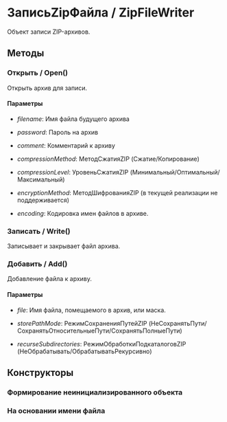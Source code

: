 
# ЗаписьZipФайла / ZipFileWriter

    
    
Объект записи ZIP-архивов.


  
  
## Методы
    
### Открыть / Open()
    
    
    
Открыть архив для записи.


  
  
#### Параметры

* *filename*: Имя файла будущего архива

* *password*: Пароль на архив

* *comment*: Комментарий к архиву

* *compressionMethod*: МетодСжатияZIP (Сжатие/Копирование)

* *compressionLevel*: УровеньСжатияZIP (Минимальный/Оптимальный/Максимальный)

* *encryptionMethod*: МетодШифрованияZIP (в текущей реализации не поддерживается)

* *encoding*: Кодировка имен файлов в архиве.

### Записать / Write()
    
    
    
Записывает и закрывает файл архива.


  
  
### Добавить / Add()
    
    
    
Добавление файла к архиву.


  
  
#### Параметры

* *file*: Имя файла, помещаемого в архив, или маска.

* *storePathMode*: РежимСохраненияПутейZIP (НеСохранятьПути/СохранятьОтносительныеПути/СохранятьПолныеПути)

* *recurseSubdirectories*: РежимОбработкиПодкаталоговZIP (НеОбрабатывать/ОбрабатыватьРекурсивно)

## Конструкторы

  
### Формирование неинициализированного объекта
### На основании имени файла